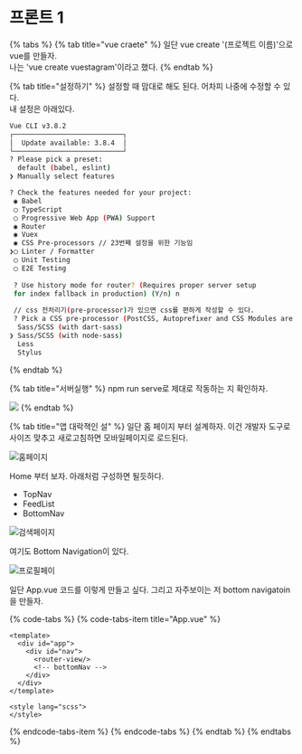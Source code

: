 # 프론트 1

{% tabs %}
{% tab title="vue craete" %}
일단 vue create '\(프로젝트 이름\)'으로 vue를 만들자.  
나는 'vue create vuestagram'이라고 했다.
{% endtab %}

{% tab title="설정하기" %}
설정할 때 맘대로 해도 된다. 어차피 나중에 수정할 수 있다.  
내 설정은 아래있다.

```bash
Vue CLI v3.8.2
┌───────────────────────────┐
│  Update available: 3.8.4  │
└───────────────────────────┘
? Please pick a preset: 
  default (babel, eslint) 
❯ Manually select features 

? Check the features needed for your project: 
 ◉ Babel
 ◯ TypeScript
 ◯ Progressive Web App (PWA) Support
 ◉ Router
 ◉ Vuex
 ◉ CSS Pre-processors // 23번째 설정을 위한 기능임 
❯◯ Linter / Formatter
 ◯ Unit Testing
 ◯ E2E Testing
 
 ? Use history mode for router? (Requires proper server setup 
 for index fallback in production) (Y/n) n
 
 // css 전처리기(pre-processor)가 있으면 css를 편하게 작성할 수 있다.
 ? Pick a CSS pre-processor (PostCSS, Autoprefixer and CSS Modules are supported by default): 
  Sass/SCSS (with dart-sass) 
❯ Sass/SCSS (with node-sass) 
  Less 
  Stylus 
```
{% endtab %}

{% tab title="서버실행" %}
npm run serve로 제대로 작동하는 지 확인하자.

![](../.gitbook/assets/image%20%2825%29.png)
{% endtab %}

{% tab title="앱 대락젹인 설" %}
일단 홈 페이지 부터 설계하자. 이건 개발자 도구로 사이즈 맞추고 새로고침하면 모바일페이지로 로드된다. 

![&#xD648;&#xD398;&#xC774;&#xC9C0;](../.gitbook/assets/image%20%285%29.png)

Home 부터 보자. 아래처럼 구성하면 될듯하다.

* TopNav
* FeedList
* BottomNav

![&#xAC80;&#xC0C9;&#xD398;&#xC774;&#xC9C0;](../.gitbook/assets/image%20%2816%29.png)

여기도 Bottom Navigation이 있다.

![&#xD504;&#xB85C;&#xD544;&#xD398;&#xC774;](../.gitbook/assets/image%20%2834%29.png)

일단 App.vue 코드를 이렇게 만들고 싶다. 그리고 자주보이는 저 bottom navigatoin을 만들자.

{% code-tabs %}
{% code-tabs-item title="App.vue" %}
```markup
<template>
  <div id="app">
    <div id="nav">
      <router-view/>
      <!-- bottomNav -->
    </div>
  </div>
</template>

<style lang="scss">
</style>

```
{% endcode-tabs-item %}
{% endcode-tabs %}
{% endtab %}
{% endtabs %}

